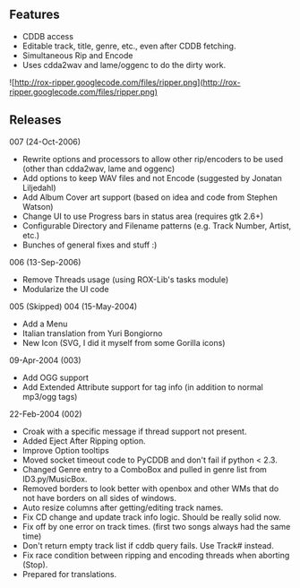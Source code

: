 ## Features ##

  * CDDB access
  * Editable track, title, genre, etc., even after CDDB fetching.
  * Simultaneous Rip and Encode
  * Uses cdda2wav and lame/oggenc to do the dirty work.

![http://rox-ripper.googlecode.com/files/ripper.png](http://rox-ripper.googlecode.com/files/ripper.png)

## Releases ##
007 (24-Oct-2006)

  * Rewrite options and processors to allow other rip/encoders to be used (other than cdda2wav, lame and oggenc)
  * Add options to keep WAV files and not Encode (suggested by Jonatan Liljedahl)
  * Add Album Cover art support (based on idea and code from Stephen Watson)
  * Change UI to use Progress bars in status area (requires gtk 2.6+)
  * Configurable Directory and Filename patterns (e.g. Track Number, Artist, etc.)
  * Bunches of general fixes and stuff :)

006 (13-Sep-2006)

  * Remove Threads usage (using ROX-Lib's tasks module)
  * Modularize the UI code

005 (Skipped)
004 (15-May-2004)

  * Add a Menu
  * Italian translation from Yuri Bongiorno
  * New Icon (SVG, I did it myself from some Gorilla icons)

09-Apr-2004 (003)

  * Add OGG support
  * Add Extended Attribute support for tag info (in addition to normal mp3/ogg tags)

22-Feb-2004 (002)

  * Croak with a specific message if thread support not present.
  * Added Eject After Ripping option.
  * Improve Option tooltips
  * Moved socket timeout code to PyCDDB and don't fail if python < 2.3.
  * Changed Genre entry to a ComboBox and pulled in genre list from ID3.py/MusicBox.
  * Removed borders to look better with openbox and other WMs that do not have borders on all sides of windows.
  * Auto resize columns after getting/editing track names.
  * Fix CD change and update track info logic. Should be really solid now.
  * Fix off by one error on track times. (first two songs always had the same time)
  * Don't return empty track list if cddb query fails. Use Track# instead.
  * Fix race condition between ripping and encoding threads when aborting (Stop).
  * Prepared for translations.